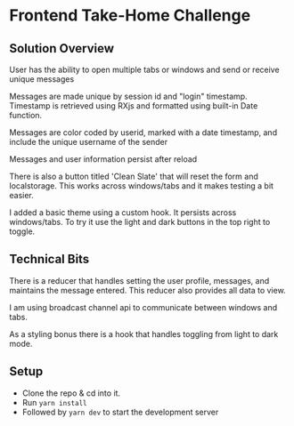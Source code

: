﻿# Frontend Take-Home Challenge

## Solution Overview

User has the ability to open multiple tabs or windows and send or receive unique messages

Messages are made unique by session id and "login" timestamp.  Timestamp is retrieved using RXjs and formatted using built-in Date function.

Messages are color coded by userid, marked with a date timestamp, and include the unique username of the sender

Messages and user information persist after reload

There is also a button titled 'Clean Slate' that will reset the form and localstorage.  This works across windows/tabs and it makes testing a bit easier.

I added a basic theme using a custom hook.  It persists across windows/tabs.  To try it use the light and dark buttons in the top right to toggle.
## Technical Bits

There is a reducer that handles setting the user profile, messages, and maintains the message entered.  This reducer also provides all data to view.

I am using broadcast channel api to communicate between windows and tabs.

As a styling bonus there is a hook that handles toggling from light to dark mode.

## Setup

- Clone the repo & cd into it.
- Run `yarn install`
- Followed by `yarn dev` to start the development server
